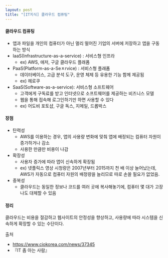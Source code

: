 ```yaml
---
layout: post
title: "[IT지식] 클라우드 컴퓨팅"
---
```


  #### 클라우드 컴퓨팅
  - 앱과 파일을 개인의 컴퓨터가 아닌 멀리 떨어진 기업의 서버에 저장하고 앱을 구동하는 방식
  - IaaS(Infrastructure-as-a-service) : 서비스형 인프라
    - ex) AWS, 애저, 구글 클라우드 플래폼 
  - PaaS(Platform-as-a-Seㅊrvice) : 서비스형 플래폼
    - 데이터베이스, 고급 분석 도구, 운영 체제 등 유용한 기능 함께 제공됨
    - ex) 헤로쿠
  - SaaS(Software-as-a-service): 서비스형 소프트웨어 
    - 고객에게 구독료를 받고 인터넷으로 소프트웨어를 제공하는 비즈니스 모델
    - 웹을 통해 접속해 로그인하기만 하면 사용할 수 있다
    - ex) 어도비 포토샵, 구글 독스, 지메일, 드롭박스


  #### 장점
  - 탄력성
    - AWS를 이용하는 경우, 앱의 사용량 변화에 맞춰 앱에 배정되는 컴퓨터 자원이 증가하거나 감소
    - 사용한 만큼만 비용이 나감
  - 확장성
    - 사용자 증가에 따라 앱이 신속하게 확장됨
    - ex) 넷플릭스 영상 시청량은 2007년부터 2015까지 천 배 이상 늘어났는데, AWS가 자동으로 컴퓨터 자원의 배정량을 늘리므로 따로 손쓸 필요가 없었음.
  - 중복성
    - 클라우드는 동일한 정보나 코드를 여러 곳에 복사해놓기에, 컴퓨터 몇 대가 고장나도 대체할 수 있음

  #### 정리
  클라우드는 비용을 절감하고 웹사이트의 안정성을 향상하고, 사용량에 따라 시스템을 신속하게 확장할 수 있는 수단이다.



출처
- https://www.ciokorea.com/news/37345
- 『IT 좀 아는 사람』